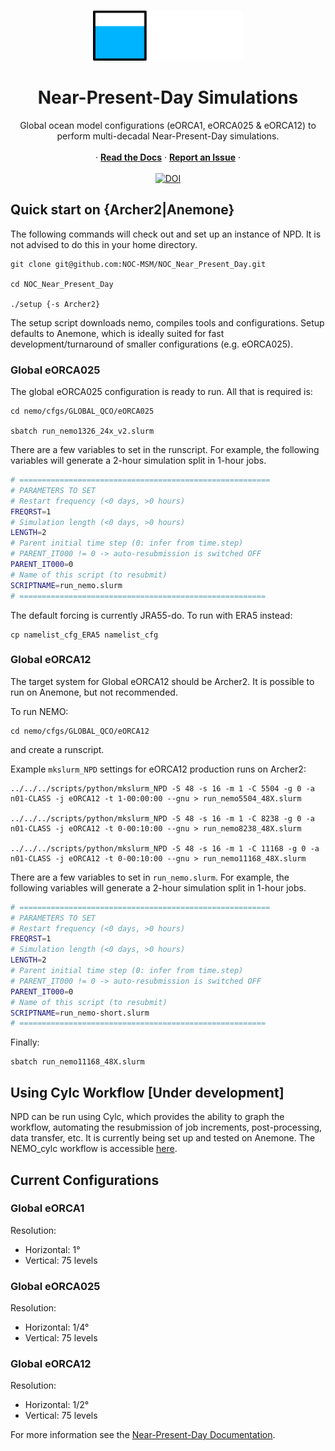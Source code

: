 <br />
<p align="center">
    <img src="./docs/docs/assets/icons/noc_logo.png" alt="Logo" width="240" height="80">
  </a>


  <h1 align="center">Near-Present-Day Simulations</h1>

  <p align="center">
    Global ocean model configurations (eORCA1, eORCA025 & eORCA12) to perform multi-decadal Near-Present-Day simulations.
    </a>
    <br />
    <br />
    ·
    <a href="https://noc-msm.github.io/NOC_Near_Present_Day/"><strong>Read the Docs</strong></a>
    ·
    <a href="https://github.com/NOC-MSM/NOC_Near_Present_Day/issues"><strong>Report an Issue</strong></a>
    ·
    <br />
    <br />
    <a href="https://doi.org/10.5281/zenodo.15310353"><img src="https://zenodo.org/badge/458888476.svg" alt="DOI"></a>
  </p>
</p>


## Quick start on {Archer2|Anemone}

The following commands will check out and set up an instance of NPD. It is not advised to do this in your home directory.

```shell
git clone git@github.com:NOC-MSM/NOC_Near_Present_Day.git

cd NOC_Near_Present_Day

./setup {-s Archer2}
```
The setup script downloads nemo, compiles tools and configurations. Setup defaults to Anemone, which is ideally suited for fast development/turnaround of smaller configurations (e.g. eORCA025). 

### Global eORCA025

The global eORCA025 configuration is ready to run. All that is required is:

```shell
cd nemo/cfgs/GLOBAL_QCO/eORCA025

sbatch run_nemo1326_24x_v2.slurm
```

There are a few variables to set in the runscript. For example, the following variables will generate a 2-hour simulation split in 1-hour jobs.
```bash
# ========================================================
# PARAMETERS TO SET
# Restart frequency (<0 days, >0 hours)
FREQRST=1
# Simulation length (<0 days, >0 hours)
LENGTH=2
# Parent initial time step (0: infer from time.step)
# PARENT_IT000 != 0 -> auto-resubmission is switched OFF
PARENT_IT000=0
# Name of this script (to resubmit)
SCRIPTNAME=run_nemo.slurm
# =======================================================
```

The default forcing is currently JRA55-do. To run with ERA5 instead:

```
cp namelist_cfg_ERA5 namelist_cfg
```

### Global eORCA12

The target system for Global eORCA12 should be Archer2. It is possible to run on Anemone, but not recommended.

To run NEMO:
```shell
cd nemo/cfgs/GLOBAL_QCO/eORCA12
```
and create a runscript.

Example `mkslurm_NPD` settings for eORCA12 production runs on Archer2:
```shell
../../../scripts/python/mkslurm_NPD -S 48 -s 16 -m 1 -C 5504 -g 0 -a n01-CLASS -j eORCA12 -t 1-00:00:00 --gnu > run_nemo5504_48X.slurm

../../../scripts/python/mkslurm_NPD -S 48 -s 16 -m 1 -C 8238 -g 0 -a n01-CLASS -j eORCA12 -t 0-00:10:00 --gnu > run_nemo8238_48X.slurm

../../../scripts/python/mkslurm_NPD -S 48 -s 16 -m 1 -C 11168 -g 0 -a n01-CLASS -j eORCA12 -t 0-00:10:00 --gnu > run_nemo11168_48X.slurm
```

There are a few variables to set in `run_nemo.slurm`. For example, the following variables will generate a 2-hour simulation split in 1-hour jobs.
```bash
# ========================================================
# PARAMETERS TO SET
# Restart frequency (<0 days, >0 hours)
FREQRST=1
# Simulation length (<0 days, >0 hours)
LENGTH=2
# Parent initial time step (0: infer from time.step)
# PARENT_IT000 != 0 -> auto-resubmission is switched OFF
PARENT_IT000=0
# Name of this script (to resubmit)
SCRIPTNAME=run_nemo-short.slurm
# =======================================================
```
Finally:
```shell
sbatch run_nemo11168_48X.slurm
```

## Using Cylc Workflow [Under development]

NPD can be run using Cylc, which provides the ability to graph the workflow, automating the resubmission of job increments, post-processing, data transfer, etc. It is currently being set up and tested on Anemone. The NEMO_cylc workflow is accessible [here](https://github.com/NOC-OI/NEMO_cylc).

## Current Configurations
### Global eORCA1
Resolution:
- Horizontal: 1°
- Vertical: 75 levels

### Global eORCA025
Resolution:
- Horizontal: 1/4°
- Vertical: 75 levels

### Global eORCA12
Resolution:
- Horizontal: 1/2°
- Vertical: 75 levels

For more information see the [Near-Present-Day Documentation](https://noc-msm.github.io/NOC_Near_Present_Day/).
